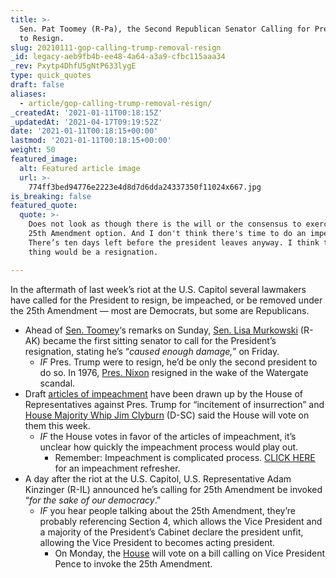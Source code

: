 ```yaml
---
title: >-
  Sen. Pat Toomey (R-Pa), the Second Republican Senator Calling for Pres. Trump
  to Resign.
slug: 20210111-gop-calling-trump-removal-resign
_id: legacy-aeb9fb4b-ee48-4a64-a3a9-cfbc115aaa34
_rev: Pxytp4DhfU5gNtP633lygE
type: quick_quotes
draft: false
aliases:
  - article/gop-calling-trump-removal-resign/
_createdAt: '2021-01-11T00:18:15Z'
_updatedAt: '2021-04-17T09:19:52Z'
date: '2021-01-11T00:18:15+00:00'
lastmod: '2021-01-11T00:18:15+00:00'
weight: 50
featured_image:
  alt: Featured article image
  url: >-
    774ff3bed94776e2223e4d8d7d6dda24337350f11024x667.jpg
is_breaking: false
featured_quote:
  quote: >-
    Does not look as though there is the will or the consensus to exercise the
    25th Amendment option. And I don't think there's time to do an impeachment.
    There’s ten days left before the president leaves anyway. I think the best
    thing would be a resignation.

---
```

In the aftermath of last week’s riot at the U.S. Capitol several lawmakers have called for the President to resign, be impeached, or be removed under the 25th Amendment — most are Democrats, but some are Republicans.

* Ahead of [Sen. Toomey](https://www.nbcnews.com/meet-the-press/meet-press-january-10-2021-n1253663)‘s remarks on Sunday, [Sen. Lisa Murkowski](ttps://www.adn.com/politics/2021/01/08/alaska-sen-lisa-murkowski-calls-on-president-trump-to-resign-questions-her-future-as-a-republican/) (R-AK) became the first sitting senator to call for the President’s resignation, stating he’s “_caused enough damage,_” on Friday.
  * *IF* Pres. Trump were to resign, he’d be only the second president to do so. In 1976, [Pres. Nixon](https://www.whitehouse.gov/about-the-white-house/presidents/richard-m-nixon/) resigned in the wake of the Watergate scandal.
* Draft [articles of impeachment](https://www.scribd.com/document/490165056/Articles-of-Impeachment-Incitement-of-Insurrection-pdf-4#from_embed) have been drawn up by the House of Representatives against Pres. Trump for “incitement of insurrection” and [House Majority Whip Jim Clyburn](https://www.foxnews.com/transcript/house-vote-on-trump-impeachment-will-happen-this-week-rep-clyburn) (D-SC) said the House will vote on them this week.
  * *IF* the House votes in favor of the articles of impeachment, it’s unclear how quickly the impeachment process would play out.
      * Remember: Impeachment is complicated process. [CLICK HERE](https://smarthernews.com/impeachment-history/) for an impeachment refresher.
* A day after the riot at the U.S. Capitol, U.S. Representative Adam Kinzinger (R-IL) announced he’s calling for 25th Amendment be invoked “_for the sake of our democracy_.”
  * *IF* you hear people talking about the 25th Amendment, they’re probably referencing Section 4, which allows the Vice President and a majority of the President’s Cabinet declare the president unfit, allowing the Vice President to becomes acting president.
      * On Monday, the [House](https://twitter.com/60Minutes/status/1348415150018195457/photo/1) will vote on a bill calling on Vice President Pence to invoke the 25th Amendment.